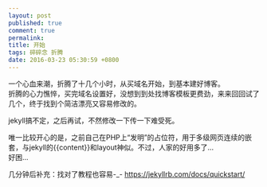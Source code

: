 ```yaml
---
layout: post
published: true
comment: true
permalink: 
title: 开始
tags: 碎碎念 折腾
date: 2016-03-23 05:30:59 +0800
---
```

一个心血来潮，折腾了十几个小时，从买域名开始，到基本建好博客。  
折腾的心力憔悴，买完域名设置好，没想到到处找博客模板更费劲，来来回回试了几个，终于找到个简洁漂亮又容易修改的。

jekyll搞不定，之后再试，不然修改一下传一下难受死。


唯一比较开心的是，之前自己在PHP上“发明”的占位符，用于多级网页连续的嵌套，与jekyll的\{\{content\}\}和layout神似。不过，人家的好用多了...  
好困...

几分钟后补充：找对了教程也容易-_- https://jekyllrb.com/docs/quickstart/
<!--more-->